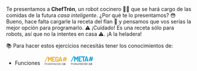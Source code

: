 Te presentamos a **ChefTrón**, un robot cocinero :bowl_with_spoon::robot: que se hará cargo de las comidas de la futura _casa inteligente_. ¿Por qué te lo presentamos? :flushed: Bueno, hace falta cargarle la receta del flan :custard: y pensamos que vos serías la mejor opción para programarlo. :warning: ¡Cuidado! Es una receta sólo para robots, así que no la intentes en casa :warning:. ¡A la heladera! 

:books: Para hacer estos ejercicios necesitás tener los conocimientos de:

* Funciones &nbsp; [<img src="https://raw.githubusercontent.com/MumukiProject/mumuki-guia-gobstones-ciudad-de-san-luis-secundaria/master/assets/mega_sanluis_1574865841808.png" alt="mega_sanluis_1574865841808.png" width="60px" height="auto">](https://mumuki.io/secundaria.sanluis/lessons/41-fundamentos-funciones) &nbsp; [<img src="https://raw.githubusercontent.com/MumukiProject/mumuki-guia-gobstones-ciudad-de-san-luis-secundaria/master/assets/meta_sanluis_1574865884490.png" alt="meta_sanluis_1574865884490.png" width="60px" height="auto">](https://mumuki.io/sanluis/lessons/41-fundamentos-funciones)
